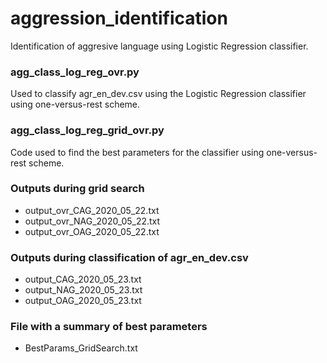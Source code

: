 # aggression_identification
Identification of aggresive language using Logistic Regression classifier.

### agg_class_log_reg_ovr.py
Used to classify agr_en_dev.csv using the Logistic Regression classifier using one-versus-rest scheme. 

### agg_class_log_reg_grid_ovr.py
Code used to find the best parameters for the classifier using one-versus-rest scheme. 

### Outputs during grid search
  * output_ovr_CAG_2020_05_22.txt
  * output_ovr_NAG_2020_05_22.txt
  * output_ovr_OAG_2020_05_22.txt
  
### Outputs during classification of agr_en_dev.csv 
  * output_CAG_2020_05_23.txt
  * output_NAG_2020_05_23.txt
  * output_OAG_2020_05_23.txt

### File with a summary of best parameters
  * BestParams_GridSearch.txt
